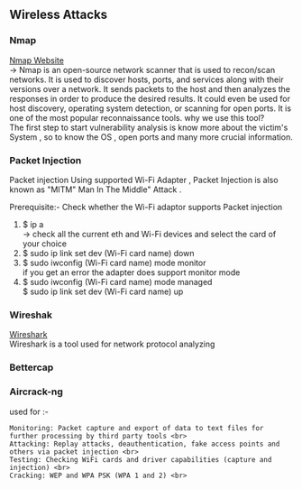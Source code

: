 ## Wireless Attacks 
### Nmap
<a href ="https://nmap.org/"> Nmap Website</a> <br>
-> Nmap is an open-source network scanner that is used to recon/scan networks. It is used to discover hosts, ports, and services along with their versions over a network.
It sends packets to the host and then analyzes the responses in order to produce the desired results. It could even be used for host discovery, operating system detection,
or scanning for open ports. It is one of the most popular reconnaissance tools.
why we use this tool? <br>
The first step to start vulnerability analysis  is know more about the victim's System , so to know the  OS , open ports and many more crucial information.<br>



### Packet Injection 
Packet injection Using supported Wi-Fi Adapter , Packet Injection is also known as "MITM" Man In The Middle" Attack .<br>

Prerequisite:- Check whether the Wi-Fi adaptor supports Packet injection<br>
 1) $   ip a <br>
 -> check all the current  eth and Wi-Fi devices and select the card of  your choice <br>
 2) $   sudo ip link set dev (Wi-Fi card name) down <br>
 3) $   sudo iwconfig (Wi-Fi card name) mode monitor <br>
 if you get an error the adapter does support monitor mode <br>
 4) $   sudo iwconfig (Wi-Fi card name) mode managed <br>
    $   sudo ip link set dev (Wi-Fi card name) up <br>
### Wireshak
<a href ="https://www.wireshark.org/">Wireshark</a><br>
Wireshark is a tool used for network protocol analyzing 

### Bettercap 

### Aircrack-ng 

used for :-

    Monitoring: Packet capture and export of data to text files for further processing by third party tools <br>
    Attacking: Replay attacks, deauthentication, fake access points and others via packet injection <br>
    Testing: Checking WiFi cards and driver capabilities (capture and injection) <br>
    Cracking: WEP and WPA PSK (WPA 1 and 2) <br>

